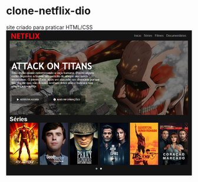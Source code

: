 # clone-netflix-dio
site criado para praticar HTML/CSS
![netflix-clone](https://github.com/phfreitasf/clone-netflix-dio/blob/master/netflix.png)
